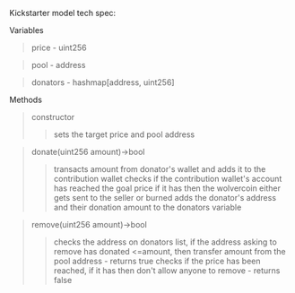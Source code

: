 Kickstarter model tech spec:

Variables
  >price - uint256
  
  >pool - address
  
  >donators - hashmap[address, uint256]
  
Methods
  >constructor
  >>sets the target price and pool address
 
 >donate(uint256 amount)->bool
  >>transacts amount from donator's wallet and adds it to the contribution wallet
  >>checks if the contribution wallet's account has reached the goal price if it has then the wolvercoin either gets sent to the seller or burned
  >>adds the donator's address and their donation amount to the donators variable
  
  >remove(uint256 amount)->bool
  >>checks the address on donators list, if the address asking to remove has donated <=amount, then transfer amount from the pool address - returns true
  >>checks if the price has been reached, if it has then don't allow anyone to remove - returns false
  
  
  
